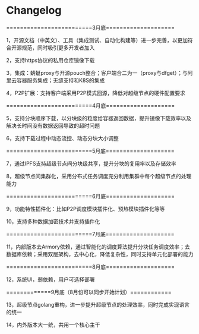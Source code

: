 # Changelog
=========================3月底====================

1，开源文档（中英文）、工具（集成测试、自动化构建等）进一步完善，以更加符合开源规范，同时吸引更多开发者加入

2，支持https协议的私用仓库镜像下载

3，集成：蜻蜓proxy与开源pouch整合；客户端合二为一（proxy与dfget）；与阿里云容器服务集成；无缝支持和K8S的集成

4，P2P扩展：支持客户端采用P2P模式回源，降低对超级节点的硬件配置要求

=========================4月底====================

5，支持分块顺序下载，以分块级的粒度给容器返回数据，提升镜像下载效率以及解决长时间没有数据返回导致的超时问题

6，支持下载过程中动态流控、动态分块大小调整

=========================5月底====================

7，通过IPFS支持超级节点间分块级共享，提升分块的复用率以及存储效率

8，超级节点间集群化，采用分布式任务调度充分利用集群中每个超级节点的处理能力

=========================6月底====================

9，功能特性插件化：比如P2P调度模块插件化、预热模块插件化等等

10，支持多种数据加密技术并支持插件化

=========================7月底====================

11，内部版本去Armory依赖，通过智能化的调度算法提升分块任务调度效率；去数据库依赖；采用双层架构，去中心化，降低复杂性，同时支持单元化部署的能力

=========================8月底====================

12，系统UI，弱依赖，用户可选择部署

=============9月底（8月份可以同步开始计划）============

13，超级节点golang重构，进一步提升超级节点的处理效率，同时完成实现语言的统一

14，内外版本大一统，共用一个核心主干
